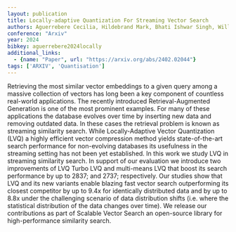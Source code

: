 ```yaml
---
layout: publication
title: Locally-adaptive Quantization For Streaming Vector Search
authors: Aguerrebere Cecilia, Hildebrand Mark, Bhati Ishwar Singh, Willke Theodore, Tepper Mariano
conference: "Arxiv"
year: 2024
bibkey: aguerrebere2024locally
additional_links:
  - {name: "Paper", url: "https://arxiv.org/abs/2402.02044"}
tags: ['ARXIV', 'Quantisation']
---
```

Retrieving the most similar vector embeddings to a given query among a massive collection of vectors has long been a key component of countless real-world applications. The recently introduced Retrieval-Augmented Generation is one of the most prominent examples. For many of these applications the database evolves over time by inserting new data and removing outdated data. In these cases the retrieval problem is known as streaming similarity search. While Locally-Adaptive Vector Quantization (LVQ) a highly efficient vector compression method yields state-of-the-art search performance for non-evolving databases its usefulness in the streaming setting has not been yet established. In this work we study LVQ in streaming similarity search. In support of our evaluation we introduce two improvements of LVQ Turbo LVQ and multi-means LVQ that boost its search performance by up to 2837; and 2737; respectively. Our studies show that LVQ and its new variants enable blazing fast vector search outperforming its closest competitor by up to 9.4x for identically distributed data and by up to 8.8x under the challenging scenario of data distribution shifts (i.e. where the statistical distribution of the data changes over time). We release our contributions as part of Scalable Vector Search an open-source library for high-performance similarity search.
